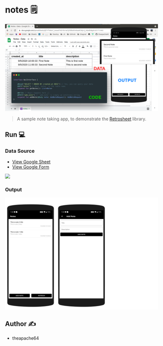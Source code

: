# notes 🗒️

![](demo.png)

> A sample note taking app, to demonstrate the [Retrosheet](https://github.com/theapache64/retrosheet) library.

## Run 💻

### Data Source 

 - [View Google Sheet](https://docs.google.com/spreadsheets/d/1YTWKe7_mzuwl7AO1Es1aCtj5S9buh3vKauKCMjx1j_M/)
 - [View Google Form](https://docs.google.com/forms/d/e/1FAIpQLSdmavg6P4eZTmIu-0M7xF_z-qDCHdpGebX8MGL43HSGAXcd3w/viewform?usp=sf_link)

![](https://i.imgur.com/spCDzb2.png)

### Output

![](montage.png)


## Author ✍️

- theapache64
